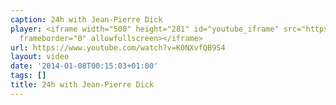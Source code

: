 ```yaml
---
caption: 24h with Jean-Pierre Dick
player: <iframe width="500" height="281" id="youtube_iframe" src="https://www.youtube.com/embed/K0NXvfQB9S4?feature=oembed&amp;enablejsapi=1&amp;origin=https://safe.txmblr.com&amp;wmode=opaque"
  frameborder="0" allowfullscreen></iframe>
url: https://www.youtube.com/watch?v=K0NXvfQB9S4
layout: video
date: '2014-01-08T00:15:03+01:00'
tags: []
title: 24h with Jean-Pierre Dick
---
```

